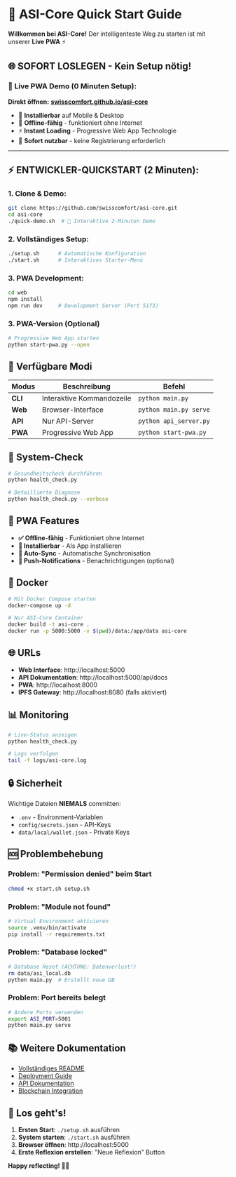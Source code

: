 # 🚀 ASI-Core Quick Start Guide

**Willkommen bei ASI-Core!** Der intelligenteste Weg zu starten ist mit unserer **Live PWA** ⚡

## 🌐 **SOFORT LOSLEGEN - Kein Setup nötig!**

### **🎯 Live PWA Demo (0 Minuten Setup):**
**Direkt öffnen:** [**swisscomfort.github.io/asi-core**](https://swisscomfort.github.io/asi-core/)

- 📱 **Installierbar** auf Mobile & Desktop
- 🔄 **Offline-fähig** - funktioniert ohne Internet
- ⚡ **Instant Loading** - Progressive Web App Technologie
- 🎯 **Sofort nutzbar** - keine Registrierung erforderlich

---

## ⚡ **ENTWICKLER-QUICKSTART (2 Minuten):**

### **1. Clone & Demo:**
```bash
git clone https://github.com/swisscomfort/asi-core.git
cd asi-core
./quick-demo.sh  # 🎯 Interaktive 2-Minuten Demo
```

### **2. Vollständiges Setup:**
```bash
./setup.sh      # Automatische Konfiguration
./start.sh      # Interaktives Starter-Menü
```

### **3. PWA Development:**
```bash
cd web
npm install
npm run dev     # Development Server (Port 5173)
```

### 3. PWA-Version (Optional)
```bash
# Progressive Web App starten
python start-pwa.py --open
```

## 🎯 Verfügbare Modi

| Modus | Beschreibung | Befehl |
|-------|--------------|--------|
| **CLI** | Interaktive Kommandozeile | `python main.py` |
| **Web** | Browser-Interface | `python main.py serve` |
| **API** | Nur API-Server | `python api_server.py` |
| **PWA** | Progressive Web App | `python start-pwa.py` |

## 🔧 System-Check

```bash
# Gesundheitscheck durchführen
python health_check.py

# Detaillierte Diagnose
python health_check.py --verbose
```

## 📱 PWA Features

- **✅ Offline-fähig** - Funktioniert ohne Internet
- **📱 Installierbar** - Als App installieren
- **🔄 Auto-Sync** - Automatische Synchronisation
- **🔔 Push-Notifications** - Benachrichtigungen (optional)

## 🐳 Docker

```bash
# Mit Docker Compose starten
docker-compose up -d

# Nur ASI-Core Container
docker build -t asi-core .
docker run -p 5000:5000 -v $(pwd)/data:/app/data asi-core
```

## 🌐 URLs

- **Web Interface**: http://localhost:5000
- **API Dokumentation**: http://localhost:5000/api/docs
- **PWA**: http://localhost:8000
- **IPFS Gateway**: http://localhost:8080 (falls aktiviert)

## 📊 Monitoring

```bash
# Live-Status anzeigen
python health_check.py

# Logs verfolgen
tail -f logs/asi-core.log
```

## 🔒 Sicherheit

Wichtige Dateien **NIEMALS** committen:
- `.env` - Environment-Variablen
- `config/secrets.json` - API-Keys
- `data/local/wallet.json` - Private Keys

## 🆘 Problembehebung

### Problem: "Permission denied" beim Start
```bash
chmod +x start.sh setup.sh
```

### Problem: "Module not found"
```bash
# Virtual Environment aktivieren
source .venv/bin/activate
pip install -r requirements.txt
```

### Problem: "Database locked"
```bash
# Database Reset (ACHTUNG: Datenverlust!)
rm data/asi_local.db
python main.py  # Erstellt neue DB
```

### Problem: Port bereits belegt
```bash
# Andere Ports verwenden
export ASI_PORT=5001
python main.py serve
```

## 📚 Weitere Dokumentation

- [Vollständiges README](README.md)
- [Deployment Guide](DEPLOYMENT_READY.md)
- [API Dokumentation](docs/api/)
- [Blockchain Integration](BLOCKCHAIN_README.md)

## 🎉 Los geht's!

1. **Ersten Start**: `./setup.sh` ausführen
2. **System starten**: `./start.sh` ausführen  
3. **Browser öffnen**: http://localhost:5000
4. **Erste Reflexion erstellen**: "Neue Reflexion" Button

**Happy reflecting! 🧠✨**
